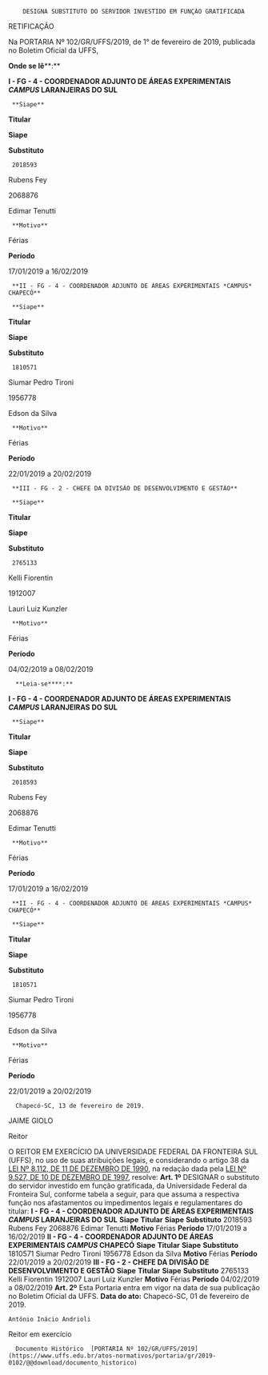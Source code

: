         DESIGNA SUBSTITUTO DO SERVIDOR INVESTIDO EM FUNÇÃO GRATIFICADA  

  RETIFICAÇÃO

  

 Na PORTARIA Nº 102/GR/UFFS/2019, de 1° de fevereiro de 2019, publicada no Boletim Oficial da UFFS,

 **Onde se lê****:**

 **I - FG - 4 - COORDENADOR ADJUNTO DE ÁREAS EXPERIMENTAIS *CAMPUS* LARANJEIRAS DO SUL**

     **Siape**

   **Titular**

   **Siape**

   **Substituto**

     2018593

   Rubens Fey

   2068876

   Edimar Tenutti

     **Motivo**

   Férias

   **Período**

   17/01/2019 a 16/02/2019

     **II - FG - 4 - COORDENADOR ADJUNTO DE ÁREAS EXPERIMENTAIS *CAMPUS* CHAPECÓ**

     **Siape**

   **Titular**

   **Siape**

   **Substituto**

     1810571

   Siumar Pedro Tironi

   1956778

   Edson da Silva

     **Motivo**

   Férias

   **Período**

   22/01/2019 a 20/02/2019

     **III - FG - 2 - CHEFE DA DIVISÃO DE DESENVOLVIMENTO E GESTÃO**

     **Siape**

   **Titular**

   **Siape**

   **Substituto**

     2765133

   Kelli Fiorentin

   1912007

   Lauri Luiz Kunzler

     **Motivo**

   Férias

   **Período**

   04/02/2019 a 08/02/2019

      **Leia-se****:**

 **I - FG - 4 - COORDENADOR ADJUNTO DE ÁREAS EXPERIMENTAIS *CAMPUS* LARANJEIRAS DO SUL**

     **Siape**

   **Titular**

   **Siape**

   **Substituto**

     2018593

   Rubens Fey

   2068876

   Edimar Tenutti

     **Motivo**

   Férias

   **Período**

   17/01/2019 a 16/02/2019

     **II - FG - 4 - COORDENADOR ADJUNTO DE ÁREAS EXPERIMENTAIS *CAMPUS* CHAPECÓ**

     **Siape**

   **Titular**

   **Siape**

   **Substituto**

     1810571

   Siumar Pedro Tironi

   1956778

   Edson da Silva

     **Motivo**

   Férias

   **Período**

   22/01/2019 a 20/02/2019

      Chapecó-SC, 13 de fevereiro de 2019.

  

  

 JAIME GIOLO

 Reitor

 O REITOR EM EXERCÍCIO DA UNIVERSIDADE FEDERAL DA FRONTEIRA SUL (UFFS), no uso de suas atribuições legais, e considerando o artigo 38 da [LEI Nº 8.112, DE 11 DE DEZEMBRO DE 1990](http://www.planalto.gov.br/ccivil_03/LEIS/L8112cons.htm), na redação dada pela [LEI Nº 9.527, DE 10 DE DEZEMBRO DE 1997](http://www.planalto.gov.br/ccivil_03/LEIS/L9527.htm), resolve:   **Art. 1º**  DESIGNAR o substituto do servidor investido em função gratificada, da Universidade Federal da Fronteira Sul, conforme tabela a seguir, para que assuma a respectiva função nos afastamentos ou impedimentos legais e regulamentares do titular: **I - FG - 4 - COORDENADOR ADJUNTO DE ÁREAS EXPERIMENTAIS *CAMPUS*  LARANJEIRAS DO SUL**     **Siape**   **Titular**   **Siape**   **Substituto**     2018593   Rubens Fey   2068876   Edimar Tenutti     **Motivo**   Férias   **Período**   17/01/2019 a 16/02/2019     **II - FG - 4 - COORDENADOR ADJUNTO DE ÁREAS EXPERIMENTAIS *CAMPUS*  CHAPECÓ**     **Siape**   **Titular**   **Siape**   **Substituto**     1810571   Siumar Pedro Tironi   1956778   Edson da Silva     **Motivo**   Férias   **Período**   22/01/2019 a 20/02/2019     **III - FG - 2 - CHEFE DA DIVISÃO DE DESENVOLVIMENTO E GESTÃO**     **Siape**   **Titular**   **Siape**   **Substituto**     2765133   Kelli Fiorentin   1912007   Lauri Luiz Kunzler     **Motivo**   Férias   **Período**   04/02/2019 a 08/02/2019       **Art. 2º**  Esta Portaria entra em vigor na data de sua publicação no Boletim Oficial da UFFS.      **Data do ato:** Chapecó-SC, 01 de fevereiro de 2019.   
 

    Antônio Inácio Andrioli   
 Reitor em exercício 

      Documento Histórico  [PORTARIA Nº 102/GR/UFFS/2019](https://www.uffs.edu.br/atos-normativos/portaria/gr/2019-0102/@@download/documento_historico)     
      